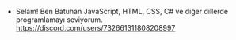 - Selam! Ben Batuhan 
 JavaScript, HTML, CSS, C# ve diğer dillerde programlamayı seviyorum.
https://discord.com/users/732661311808208997



